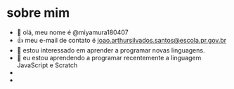 # sobre mim


- 👋 olá, meu nome é @miyamura180407
- 👍 meu e-mail de contato é joao.arthursilvados.santos@escola.pr.gov.br
- 👀 estou interessado em aprender a programar novas linguagens.
- 🌱 eu estou aprendendo a programar recentemente a linguagem JavaScript e Scratch
- 
-
